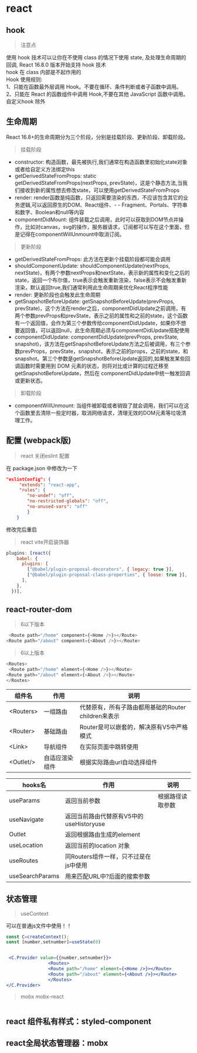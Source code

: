 # react

## hook

>注意点

使用 hook 技术可以让你在不使用 class 的情况下使用 state, 及处理生命周期的回调, React 16.8.0 版本开始支持 hook 技术<br>
hook 在 class 内部是不起作用的<br>
Hook 使用规则:<br>
1、只能在函数最外层调用 Hook。不要在循环、条件判断或者子函数中调用。<br>
2、只能在 React 的函数组件中调用 Hook,不要在其他 JavaScript 函数中调用。自定义hook 除外<br>

## 生命周期

React 16.8+的生命周期分为三个阶段，分别是挂载阶段、更新阶段、卸载阶段。

>挂载阶段

- constructor: 构造函数，最先被执行,我们通常在构造函数里初始化state对象或者给自定义方法绑定this
- getDerivedStateFromProps: static getDerivedStateFromProps(nextProps, prevState)，这是个静态方法,当我们接收到新的属性想去修改state，可以使用getDerivedStateFromProps
- render: render函数是纯函数，只返回需要渲染的东西，不应该包含其它的业务逻辑,可以返回原生的DOM、React组件、- - Fragment、Portals、字符串和数字、Boolean和null等内容
- componentDidMount: 组件装载之后调用，此时可以获取到DOM节点并操作，比如对canvas，svg的操作，服务器请求，订阅都可以写在这个里面，但是记得在componentWillUnmount中取消订阅。
>更新阶段

- getDerivedStateFromProps: 此方法在更新个挂载阶段都可能会调用
- shouldComponentUpdate: shouldComponentUpdate(nextProps, nextState)，有两个参数nextProps和nextState，表示新的属性和变化之后的state，返回一个布尔值，true表示会触发重新渲染，false表示不会触发重新渲染，默认返回true,我们通常利用此生命周期来优化React程序性能
- render: 更新阶段也会触发此生命周期
- getSnapshotBeforeUpdate: getSnapshotBeforeUpdate(prevProps, prevState)，这个方法在render之后，componentDidUpdate之前调用，有两个参数prevProps和prevState，表示之前的属性和之前的state，这个函数有一个返回值，会作为第三个参数传给componentDidUpdate，如果你不想要返回值，可以返回null，此生命周期必须与componentDidUpdate搭配使用
- componentDidUpdate: componentDidUpdate(prevProps, prevState, snapshot)，该方法在getSnapshotBeforeUpdate方法之后被调用，有三个参数prevProps，prevState，snapshot，表示之前的props，之前的state，和snapshot。第三个参数是getSnapshotBeforeUpdate返回的,如果触发某些回调函数时需要用到 DOM 元素的状态，则将对比或计算的过程迁移至getSnapshotBeforeUpdate，然后在 componentDidUpdate中统一触发回调或更新状态。
>卸载阶段

- componentWillUnmount: 当组件被卸载或者销毁了就会调用，我们可以在这个函数里去清除一些定时器，取消网络请求，清理无效的DOM元素等垃圾清理工作。

## 配置 (webpack版)
>react 关闭eslint 配置

在 package.json 中修改为一下 
```json
"eslintConfig": {
     "extends": "react-app", 
     "rules": { 
        "no-undef": "off", 
        "no-restricted-globals": "off", 
        "no-unused-vars": "off" 
        } 
    }
```
修改完后重启

>react vite开启装饰器

```JavaScript
plugins: [react({
    babel: {
      plugins: [
        ["@babel/plugin-proposal-decorators", { legacy: true }],
        ["@babel/plugin-proposal-class-properties", { loose: true }],
      ],
    },
  })],
```

## react-router-dom

>6以下版本

```js
 <Route path="/home" component={<Home />}></Route>
<Route path="/about" component={<About />}></Route>
```

>6以上版本

```js
<Routes>
 <Route path="/home" element={<Home />}></Route>
<Route path="/about" element={<About />}></Route>
</Routes>
```
|组件名|作用|说明|
|---------|----------|-----------|
|\<Routers\>|一组路由|代替原有<Switch>，所有子路由都用基础的Router children来表示|
|\<Router\>|基础路由|Router是可以嵌套的，解决原有V5中严格模式|
|\<Link\>|导航组件|在实际页面中跳转使用|
|\<Outlet\/\>|自适应渲染组件|根据实际路由url自动选择组件|


|hooks名|作用|说明|
|-----|-----|-----|
|useParams|返回当前参数|根据路径读取参数|
|useNavigate|返回当前路由代替原有V5中的 useHistoryuse|
|Outlet|返回根据路由生成的element||
|useLocation|返回当前的location 对象||
|useRoutes|同Routers组件一样，只不过是在js中使用||
|useSearchParams|用来匹配URL中?后面的搜索参数||



## 状态管理

>useContext

可以在普通js文件中使用！！

```jsx
const C=createContext();
const [number,setnumber]=useState(0)


 <C.Provider value={{number,setnumber}}>
                <Routes>
                <Route path="/home" element={<Home />}></Route>
                <Route path="/about" element={<About />}></Route>
                </Routes>
</C.Provider>
```
>mobx mobx-react

```JavaScript
```
## react 组件私有样式：styled-component


## react全局状态管理器：mobx